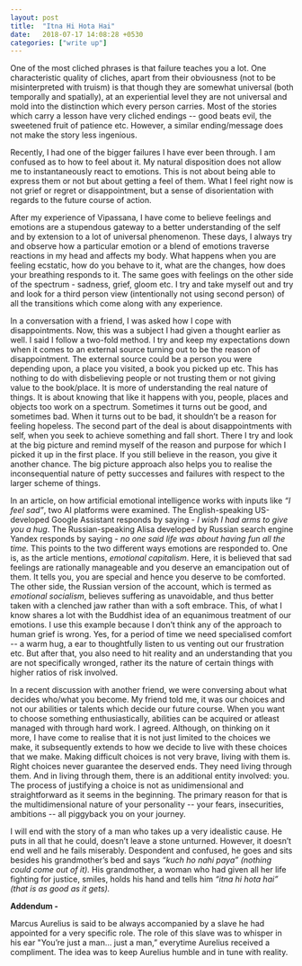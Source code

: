 ```yaml
---
layout: post
title:  "Itna Hi Hota Hai"
date:   2018-07-17 14:08:28 +0530
categories: ["write up"]
---
```

One of the most cliched phrases is that failure teaches you a lot. One characteristic quality of cliches, apart from their obviousness (not to be misinterpreted with truism) is that though they are somewhat universal (both temporally and spatially), at an experiential level they are not universal and mold into the distinction which every person carries. Most of the stories which carry a lesson have very cliched endings -- good beats evil, the sweetened fruit of patience etc. However, a similar ending/message does not make the story less ingenious. 

Recently, I had one of the bigger failures I have ever been through. I am confused as to how to feel about it. My natural disposition does not allow me to instantaneously react to emotions. This is not about being able to express them or not but about getting a feel of them. What I feel right now is not grief or regret or disappointment, but a sense of disorientation with regards to the future course of action. 

After my experience of Vipassana, I have come to believe feelings and emotions are a stupendous gateway to a better understanding of the self and by extension to a lot of universal phenomenon. These days, I always try and observe how a particular emotion or a blend of emotions traverse reactions in my head and affects my body. What happens when you are feeling ecstatic, how do you behave to it, what are the changes, how does your breathing responds to it. The same goes with feelings on the other side of the spectrum - sadness, grief, gloom etc. I try and take myself out and try and look for a third person view (intentionally not using second person) of all the transitions which come along with any experience. 

In a conversation with a friend, I was asked how I cope with disappointments. Now, this was a subject I had given a thought earlier as well. I said I follow a two-fold method. I try and keep my expectations down when it comes to an external source turning out to be the reason of  disappointment. The external source could be a person you were depending upon, a place you visited, a book you picked up etc. This has nothing to do with disbelieving people or not trusting them or not giving value to the book/place. It is more of understanding the real nature of things. It is about knowing that like it happens with you, people, places and objects too work on a spectrum. Sometimes it turns out be good, and sometimes bad. When it turns out to be bad, it shouldn’t be a reason for feeling hopeless. 
The second part of the deal is about disappointments with self, when you seek to achieve something and fall short. There I try and look at the big picture and remind myself of the reason and purpose for which I picked it up in the first place. If you still believe in the reason, you give it another chance. The big picture approach also helps you to realise the inconsequential nature of petty successes and failures with respect to the larger scheme of things. 

In an article, on how artificial emotional intelligence works with inputs like *“I feel sad”*,  two AI platforms were examined. The English-speaking US-developed Google Assistant responds by saying - *I wish I had arms to give you a hug*. The Russian-speaking Alisa developed by Russian search engine Yandex responds by saying - *no one said life was about having fun all the time.* This points to the two different ways emotions are responded to. One is, as the article mentions, *emotional capitalism*. Here, it is believed that sad feelings are rationally manageable and you deserve an emancipation out of them. It tells you, you are special and hence you deserve to be comforted. The other side, the Russian version of the account, which is termed as *emotional socialism*, believes suffering as unavoidable, and thus better taken with a clenched jaw rather than with a soft embrace. This, of what I know shares a lot with the Buddhist idea of an equanimous treatment of our emotions. I use this example because I don’t think any of the approach to human grief is wrong. Yes, for a period of time we need specialised comfort -- a warm hug, a ear to thoughtfully listen to us venting out our frustration etc. But after that, you also need to hit reality and an understanding that you are not specifically wronged, rather its the nature of certain things with higher ratios of risk involved. 

In a recent discussion with another friend, we were conversing about what decides who/what you become. My friend told me, it was our choices and not our abilities or talents which decide our future course. When you want to choose something enthusiastically, abilities can be acquired or atleast managed with through hard work. I agreed. Although, on thinking on it more, I have come to realise that it is not just limited to the choices we make, it subsequently extends to how we decide to live with these choices that we make. Making difficult choices is not very brave, living with them is. Right choices never guarantee the deserved ends. They need living through them. And in living through them, there is an additional entity involved: you. The process of justifying a choice is not as unidimensional and straightforward as it seems in the beginning. The primary reason for that is the multidimensional nature of your personality -- your fears, insecurities, ambitions -- all piggyback you on your journey. 

I will end with the story of a man who takes up a very idealistic cause. He puts in all that he could, doesn’t leave a stone unturned. However, it doesn’t end well and he fails miserably. Despondent and confused, he goes and sits besides his grandmother’s bed and says *“kuch ho nahi paya” (nothing could come out of it).* His grandmother, a woman who had given all her life fighting for justice, smiles, holds his hand and tells him *“itna hi hota hai” (that is as good as it gets).* 

**Addendum -** 

Marcus Aurelius is said to be always accompanied by a slave he had appointed for a very specific role. The role of this slave was to whisper in his ear "You’re just a man… just a man,” everytime Aurelius received a compliment. The idea was to keep Aurelius humble and in tune with reality.



